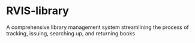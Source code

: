 # RVIS-library
A comprehensive library management system streamlining the process of tracking, issuing, searching up, and returning books
